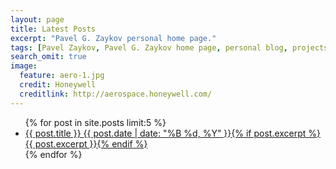 ```yaml
---
layout: page
title: Latest Posts
excerpt: "Pavel G. Zaykov personal home page."
tags: [Pavel Zaykov, Pavel G. Zaykov home page, personal blog, projects, dowloads, publications]
search_omit: true
image:
  feature: aero-1.jpg
  credit: Honeywell
  creditlink: http://aerospace.honeywell.com/
---
```


<ul class="post-list">
{% for post in site.posts limit:5 %} 
  <li><article><a href="{{ site.url }}{{ post.url }}">{{ post.title }} <span class="entry-date"><time datetime="{{ post.date | date_to_xmlschema }}">{{ post.date | date: "%B %d, %Y" }}</time></span>{% if post.excerpt %} <span class="excerpt">{{ post.excerpt }}</span>{% endif %}</a></article></li>
{% endfor %}
</ul>

